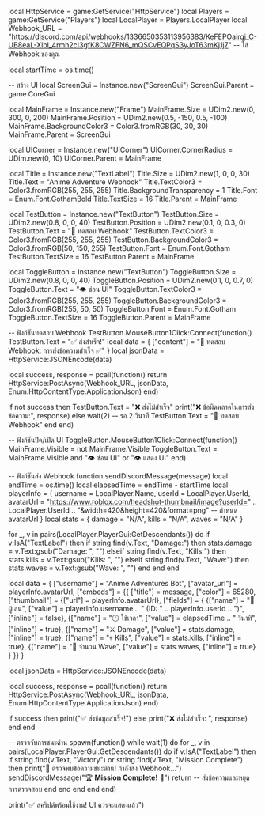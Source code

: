 local HttpService = game:GetService("HttpService")
local Players = game:GetService("Players")
local LocalPlayer = Players.LocalPlayer
local Webhook_URL = "https://discord.com/api/webhooks/1336650353113956383/KeFEPOairqj_C-UB8eaL-XlbI_4rmh2cI3gfK8CWZFN6_mQSCvEQPqS3yJoT63mKj1j7" -- ใส่ Webhook ของคุณ

local startTime = os.time()

-- สร้าง UI
local ScreenGui = Instance.new("ScreenGui")
ScreenGui.Parent = game.CoreGui

local MainFrame = Instance.new("Frame")
MainFrame.Size = UDim2.new(0, 300, 0, 200)
MainFrame.Position = UDim2.new(0.5, -150, 0.5, -100)
MainFrame.BackgroundColor3 = Color3.fromRGB(30, 30, 30)
MainFrame.Parent = ScreenGui

local UICorner = Instance.new("UICorner")
UICorner.CornerRadius = UDim.new(0, 10)
UICorner.Parent = MainFrame

local Title = Instance.new("TextLabel")
Title.Size = UDim2.new(1, 0, 0, 30)
Title.Text = "Anime Adventure Webhook"
Title.TextColor3 = Color3.fromRGB(255, 255, 255)
Title.BackgroundTransparency = 1
Title.Font = Enum.Font.GothamBold
Title.TextSize = 16
Title.Parent = MainFrame

local TestButton = Instance.new("TextButton")
TestButton.Size = UDim2.new(0.8, 0, 0, 40)
TestButton.Position = UDim2.new(0.1, 0, 0.3, 0)
TestButton.Text = "📩 ทดสอบ Webhook"
TestButton.TextColor3 = Color3.fromRGB(255, 255, 255)
TestButton.BackgroundColor3 = Color3.fromRGB(50, 150, 255)
TestButton.Font = Enum.Font.Gotham
TestButton.TextSize = 16
TestButton.Parent = MainFrame

local ToggleButton = Instance.new("TextButton")
ToggleButton.Size = UDim2.new(0.8, 0, 0, 40)
ToggleButton.Position = UDim2.new(0.1, 0, 0.7, 0)
ToggleButton.Text = "👁️ ซ่อน UI"
ToggleButton.TextColor3 = Color3.fromRGB(255, 255, 255)
ToggleButton.BackgroundColor3 = Color3.fromRGB(255, 50, 50)
ToggleButton.Font = Enum.Font.Gotham
ToggleButton.TextSize = 16
ToggleButton.Parent = MainFrame

-- ฟังก์ชันทดสอบ Webhook
TestButton.MouseButton1Click:Connect(function()
    TestButton.Text = "✅ ส่งสำเร็จ!"
    local data = {
        ["content"] = "🔧 ทดสอบ Webhook: การส่งข้อความสำเร็จ ✅"
    }
    local jsonData = HttpService:JSONEncode(data)

   local success, response = pcall(function()
        return HttpService:PostAsync(Webhook_URL, jsonData, Enum.HttpContentType.ApplicationJson)
    end)

   if not success then
        TestButton.Text = "❌ ส่งไม่สำเร็จ"
        print("❌ ข้อผิดพลาดในการส่งข้อความ:", response)
    else
        wait(2)  -- รอ 2 วินาที
        TestButton.Text = "📩 ทดสอบ Webhook"
    end
end)


-- ฟังก์ชันปิด/เปิด UI
ToggleButton.MouseButton1Click:Connect(function()
    MainFrame.Visible = not MainFrame.Visible
    ToggleButton.Text = MainFrame.Visible and "👁️ ซ่อน UI" or "👁️ แสดง UI"
end)

-- ฟังก์ชันส่ง Webhook
function sendDiscordMessage(message)
    local endTime = os.time()
    local elapsedTime = endTime - startTime
    local playerInfo = {
        username = LocalPlayer.Name,
        userId = LocalPlayer.UserId,
        avatarUrl = "https://www.roblox.com/headshot-thumbnail/image?userId=" .. LocalPlayer.UserId .. "&width=420&height=420&format=png" -- กำหนด avatarUrl
    }
    local stats = {
        damage = "N/A",
        kills = "N/A",
        waves = "N/A"
    }

   for _, v in pairs(LocalPlayer.PlayerGui:GetDescendants()) do
        if v:IsA("TextLabel") then
            if string.find(v.Text, "Damage:") then
                stats.damage = v.Text:gsub("Damage: ", "")
            elseif string.find(v.Text, "Kills:") then
                stats.kills = v.Text:gsub("Kills: ", "")
            elseif string.find(v.Text, "Wave:") then
                stats.waves = v.Text:gsub("Wave: ", "")
            end
        end
    end

   local data = {
        ["username"] = "Anime Adventures Bot",
        ["avatar_url"] = playerInfo.avatarUrl,
        ["embeds"] = {{
            ["title"] = message,
            ["color"] = 65280,
            ["thumbnail"] = {["url"] = playerInfo.avatarUrl},
            ["fields"] = {
                {["name"] = "👤 ผู้เล่น", ["value"] = playerInfo.username .. " (ID: " .. playerInfo.userId .. ")", ["inline"] = false},
                {["name"] = "🕒 ใช้เวลา", ["value"] = elapsedTime .. " วินาที", ["inline"] = true},
                {["name"] = "⚔️ Damage", ["value"] = stats.damage, ["inline"] = true},
                {["name"] = "💀 Kills", ["value"] = stats.kills, ["inline"] = true},
                {["name"] = "🌊 จำนวน Wave", ["value"] = stats.waves, ["inline"] = true}
            }
        }}
    }

   local jsonData = HttpService:JSONEncode(data)

   local success, response = pcall(function()
        return HttpService:PostAsync(Webhook_URL, jsonData, Enum.HttpContentType.ApplicationJson)
    end)

   if success then
        print("✅ ส่งข้อมูลสำเร็จ!")
    else
        print("❌ ส่งไม่สำเร็จ: ", response)
    end
end

-- ตรวจจับการชนะด่าน
spawn(function()
    while wait(1) do
        for _, v in pairs(LocalPlayer.PlayerGui:GetDescendants()) do
            if v:IsA("TextLabel") then
                if string.find(v.Text, "Victory") or string.find(v.Text, "Mission Complete") then
                    print("🎉 ตรวจพบข้อความชนะด่าน! กำลังส่ง Webhook...")
                    sendDiscordMessage("🏆 **Mission Complete!** 🎉")
                    return  -- ส่งข้อความและหยุดการตรวจสอบ
                end
            end
        end
    end
end)

print("✅ สคริปต์พร้อมใช้งาน! UI ควรจะแสดงแล้ว")
